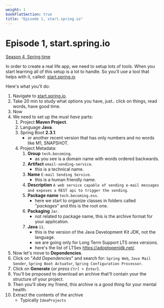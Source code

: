 ```yaml
---
weight: 1
bookFlatSection: true
title: "Episode 1, start.spring.io"
---
```


# Episode 1, start.spring.io

[Season 4, Spring time](/docs/java/season_4/)

In order to create a real life app, we need to setup lots of tools. When you start learning all of this setup is a lot to handle.
So you'll use a tool that helps with it, called: [start.spring.io](https://start.spring.io)

Here's what you'll do:

1. Navigate to [start.spring.io](https://start.spring.io).
1. Take 20 min to study what options you have, just.. click on things, read words, have good time.
1. Now
1. We need to set up the *must have* parts:
    1. Project **Maven Project**.
    1. Language **Java**.
    1. Spring Boot **2.3.1**.
        - or another recent version that has only numbers and no words like M1, SNAPSHOT.
    1. Project Metadata:
        1. **Group** `tech.becoming`.
            - as you see is a domain name with words ordered backwards.
        1. **Artifact** `email-sending-service`.
            - this is a technical name.
        1. **Name** `E-mail Sending Service`.
            - this is a human friendly name.
        1. **Description** `A web service capable of sending e-mail messages and exposes a REST api to trigger the sending`. 
        1. **Package name** `tech.becoming.ess`.
            - here we start to organize classes in folders called "*packages*" and this is the root one.
        1. **Packaging** `Jar`.
            - not related to package name, this is the archive format for your application. 
        1. **Java** `11`.
            - this is the version of the Java Development Kit JDK, not the language. 
            - we are going only for Long Term Support LTS ones versions.
            - here's the list of LTSes https://adoptopenjdk.net/.
1. Now let's move to **Dependencies**.
1. Click on "*Add Dependencies*" and search for: `Spring Web`, `Java Mail Sender`, 
`Spring Boot Actuator`, `Spring Configuration Processor`.
1. Click on **Generate** (*or press `Ctrl + Enter`*).
1. You'll be proposed to download an archive that'll contain your the structure of your project.
1. Then you'll obey my friend, this archive is a good thing for your mental health.
1. Extract the contents of the archive
    - Typically `IdeaProjects`